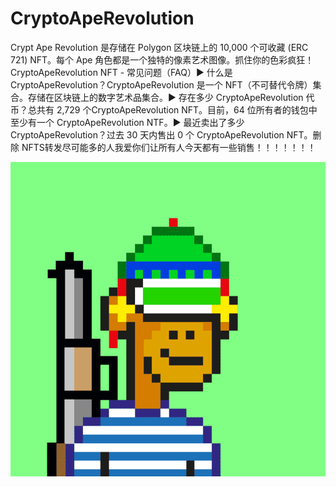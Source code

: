 # CryptoApeRevolution

Crypt Ape Revolution 是存储在 Polygon 区块链上的 10,000 个可收藏 (ERC 721) NFT。每个 Ape 角色都是一个独特的像素艺术图像。抓住你的色彩疯狂！CryptoApeRevolution NFT - 常见问题（FAQ）▶ 什么是 CryptoApeRevolution？CryptoApeRevolution 是一个 NFT（不可替代令牌）集合。存储在区块链上的数字艺术品集合。▶ 存在多少 CryptoApeRevolution 代币？总共有 2,729 个CryptoApeRevolution NFT。目前，64 位所有者的钱包中至少有一个 CryptoApeRevolution NTF。▶ 最近卖出了多少 CryptoApeRevolution？过去 30 天内售出 0 个 CryptoApeRevolution NFT。删除 NFTS转发尽可能多的人我爱你们让所有人今天都有一些销售！！！！！！！

![nft](1.png)
